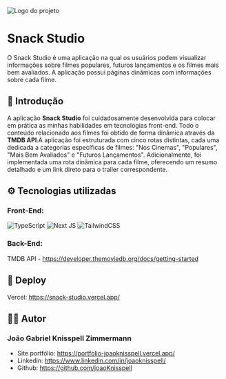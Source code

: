 ![Logo do projeto](https://i.imgur.com/zAQ2ynk.png)
# Snack Studio

O Snack Studio é uma aplicação na qual os usuários podem visualizar informações sobre filmes populares, futuros lançamentos e os filmes mais bem avaliados. A aplicação possui páginas dinâmicas com informações sobre cada filme.

## 🚀 Introdução
A aplicação <strong>Snack Studio</strong> foi cuidadosamente desenvolvida para colocar em prática as minhas habilidades em tecnologias front-end. Todo o conteúdo relacionado aos filmes foi obtido de forma dinâmica através da <strong>TMDB API</strong>.A aplicação foi estruturada com cinco rotas distintas, cada uma dedicada a categorias específicas de filmes: "Nos Cinemas", "Populares", "Mais Bem Avaliados" e "Futuros Lançamentos". Adicionalmente, foi implementada uma rota dinâmica para cada filme, oferecendo um resumo detalhado e um link direto para o trailer correspondente.

## ⚙️ Tecnologias utilizadas
### Front-End:
![TypeScript](https://img.shields.io/badge/typescript-%23007ACC.svg?style=for-the-badge&logo=typescript&logoColor=white) ![Next JS](https://img.shields.io/badge/Next-black?style=for-the-badge&logo=next.js&logoColor=white) ![TailwindCSS](https://img.shields.io/badge/tailwindcss-%2338B2AC.svg?style=for-the-badge&logo=tailwind-css&logoColor=white)

### Back-End:
TMDB API - https://developer.themoviedb.org/docs/getting-started

## 🌊 Deploy
Vercel: https://snack-studio.vercel.app/

## ✍🏼 Autor
### João Gabriel Knisspell Zimmermann
* Site portfólio: https://portfolio-joaoknisspell.vercel.app/
* Linkedin: https://www.linkedin.com/in/joaoknisspell/
* Github: https://github.com/joaoKnisspell

